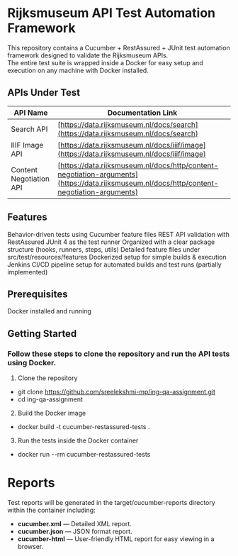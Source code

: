 # Rijksmuseum API Test Automation Framework

This repository contains a Cucumber + RestAssured + JUnit test automation framework designed to validate the Rijksmuseum APIs.  
The entire test suite is wrapped inside a Docker for easy setup and execution on any machine with Docker installed.

## APIs Under Test

| API Name               | Documentation Link                                                  |
|-----------------------|--------------------------------------------------------------------|
| Search API            | [https://data.rijksmuseum.nl/docs/search](https://data.rijksmuseum.nl/docs/search)                   |
| IIIF Image API        | [https://data.rijksmuseum.nl/docs/iiif/image](https://data.rijksmuseum.nl/docs/iiif/image)           |
| Content Negotiation API| [https://data.rijksmuseum.nl/docs/http/content-negotiation-arguments](https://data.rijksmuseum.nl/docs/http/content-negotiation-arguments) |


## Features 

Behavior-driven tests using Cucumber feature files
REST API validation with RestAssured
JUnit 4 as the test runner
Organized with a clear package structure (hooks, runners, steps, utils)
Detailed feature files under src/test/resources/features
Dockerized setup for simple builds & execution
Jenkins CI/CD pipeline setup for automated builds and test runs (partially implemented)


## Prerequisites

Docker installed and running


## Getting Started

### Follow these steps to clone the repository and run the API tests using Docker.

1. Clone the repository

* git clone https://github.com/sreelekshmi-mp/ing-qa-assignment.git
* cd ing-qa-assignment

2. Build the Docker image

* docker build -t cucumber-restassured-tests .

3. Run the tests inside the Docker container

* docker run --rm cucumber-restassured-tests

# Reports
Test reports will be generated in the target/cucumber-reports directory within the container including:

- **cucumber.xml** — Detailed XML report.
- **cucumber.json** — JSON format report.
- **cucumber-html** — User-friendly HTML report for easy viewing in a browser.

